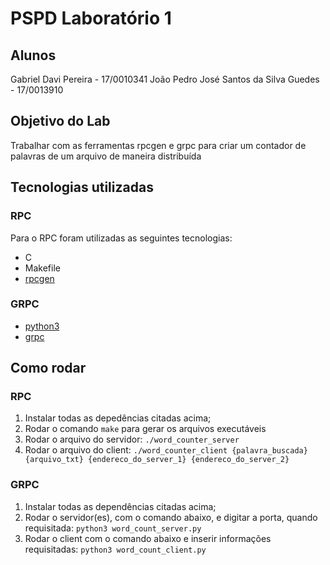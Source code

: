 # PSPD Laboratório 1

## Alunos
Gabriel Davi Pereira - 17/0010341
João Pedro José Santos da Silva Guedes - 17/0013910

## Objetivo do Lab
Trabalhar com as ferramentas rpcgen e grpc para criar um contador de palavras de um arquivo de maneira distribuída

## Tecnologias utilizadas
### RPC
Para o RPC foram utilizadas as seguintes tecnologias:
- C
- Makefile
- [rpcgen](https://manpages.ubuntu.com/manpages/bionic/man1/rpcgen.1.html)

### GRPC
- [python3](https://www.python.org/downloads/)
- [grpc](https://grpc.io/docs/languages/python/quickstart/)

## Como rodar
### RPC

1. Instalar todas as depedências citadas acima;
2. Rodar o comando `make` para gerar os arquivos executáveis
3. Rodar o arquivo do servidor:
`./word_counter_server`
4. Rodar o arquivo do client:
`./word_counter_client {palavra_buscada} {arquivo_txt} {endereco_do_server_1} {endereco_do_server_2}`

### GRPC
1. Instalar todas as dependências citadas acima;
2. Rodar o servidor(es), com o comando abaixo, e digitar a porta, quando requisitada:
`python3 word_count_server.py`
3. Rodar o client com o comando abaixo e inserir informações requisitadas:
`python3 word_count_client.py`
